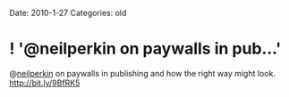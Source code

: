 Date: 2010-1-27
Categories: old

# ! '@neilperkin on paywalls in pub...'

@<a href="http://twitter.com/neilperkin" class="aktt_username">neilperkin</a> on paywalls in publishing and how the right way might look. <a href="http://bit.ly/9BfRK5" rel="nofollow">http://bit.ly/9BfRK5</a>
